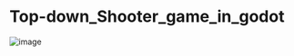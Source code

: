 # Top-down_Shooter_game_in_godot

![image](https://github.com/Ajairajv/Top-down_Shooter_game_in_godot/assets/87579782/c859b086-1b8a-49ea-b704-30301158904a)

